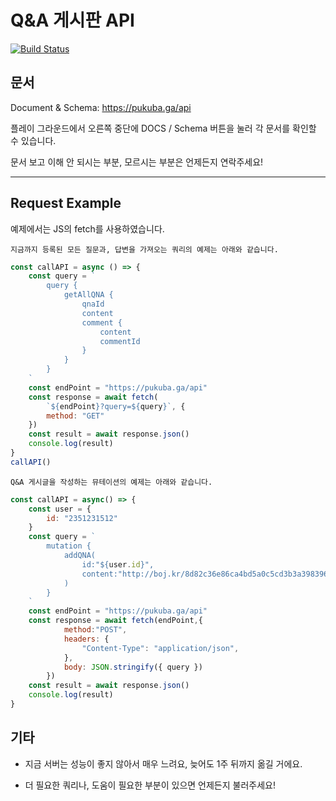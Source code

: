 # Q&A 게시판 API

[![Build Status](https://travis-ci.org/SWM12-PreProject22/qna-api.svg?branch=master)](https://travis-ci.org/SWM12-PreProject22/qna-api)

## 문서
Document & Schema: https://pukuba.ga/api

플레이 그라운드에서 오른쪽 중단에 DOCS / Schema 버튼을 눌러 각 문서를 확인할 수 있습니다.

문서 보고 이해 안 되시는 부분, 모르시는 부분은 언제든지 연락주세요!

<hr>

## Request Example

예제에서는 JS의 fetch를 사용하였습니다.

`지금까지 등록된 모든 질문과, 답변을 가져오는 쿼리의 예제는 아래와 같습니다.`

``` js
const callAPI = async () => {
    const query = `
        query {
            getAllQNA {
                qnaId
                content
                comment {
                    content
                    commentId
                }
            }
        }
    `
    const endPoint = "https://pukuba.ga/api"
    const response = await fetch(
        `${endPoint}?query=${query}`, {
        method: "GET"
    })
    const result = await response.json()
    console.log(result)
}
callAPI()
```



`Q&A 게시글을 작성하는 뮤테이션의 예제는 아래와 같습니다.`
```js
const callAPI = async() => {
    const user = {
        id: "2351231512"
    }
    const query = `
        mutation {
            addQNA(
                id:"${user.id}",
                content:"http://boj.kr/8d82c36e86ca4bd5a0c5cd3b3a398396 반례 부탁드립니다."
            )
        }
    `
    const endPoint = "https://pukuba.ga/api"
    const response = await fetch(endPoint,{
            method:"POST",
            headers: {
                "Content-Type": "application/json",
            },
            body: JSON.stringify({ query })
        })
    const result = await response.json()
    console.log(result)
}
```

## 기타

- 지금 서버는 성능이 좋지 않아서 매우 느려요, 늦어도 1주 뒤까지 옮길 거에요.

- 더 필요한 쿼리나, 도움이 필요한 부분이 있으면 언제든지 불러주세요!
